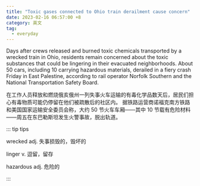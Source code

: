 ```yaml
---
title: "Toxic gases connected to Ohio train derailment cause concern"
date: 2023-02-16 06:57:00 +8
category: 英文
tag:
  - everyday
---
```


Days after crews released and burned toxic chemicals transported by a wrecked train in Ohio, residents remain concerned about the toxic substances that could be lingering in their evacuated neighborhoods. About 50 cars, including 10 carrying hazardous materials, derailed in a fiery crash Friday in East Palestine, according to rail operator Norfolk Southern and the National Transportation Safety Board.

在工作人员释放和燃烧俄亥俄州一列失事火车运输的有毒化学品数天后，居民们担心有毒物质可能仍停留在他们被疏散后的社区内。 据铁路运营商诺福克南方铁路和美国国家运输安全委员会称，大约 50 节火车车厢——其中 10 节载有危险材料——周五在东巴勒斯坦发生火警事故，脱出轨道。

::: tip tips

wrecked adj. 失事损毁的，毁坏的

linger v. 逗留，留存

hazardous adj. 危险的

:::
